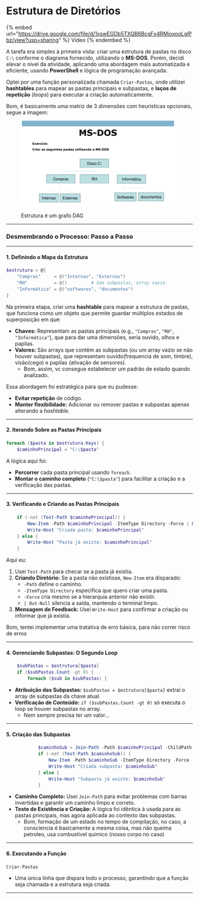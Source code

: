 # Estrutura de Diretórios

{% embed url="https://drive.google.com/file/d/1xswEGDb5TXQB6BcgFx4RMioxooLglPbz/view?usp=sharing" %}
Video
{% endembed %}



A tarefa era simples à primeira vista: criar uma estrutura de pastas no disco `C:\` conforme o diagrama fornecido, utilizando o **MS-DOS**. Porém, decidi elevar o nível da atividade, aplicando uma abordagem mais automatizada e eficiente, usando **PowerShell** e lógica de programação avançada.

Optei por uma função personalizada chamada `Criar-Pastas`, onde utilizei **hashtables** para mapear as pastas principais e subpastas, e **laços de repetição** (_loops_) para executar a criação automaticamente.&#x20;

Bom, é basicamente uma matriz de 3 dimensões com heuristicas opcionais, segue a imagem:

<figure><img src="../../../../.gitbook/assets/image.png" alt=""><figcaption><p>Estrutura é um grafo DAG</p></figcaption></figure>

***

### **Desmembrando o Processo: Passo a Passo**

***

#### **1. Definindo o Mapa da Estrutura**

```powershell
$estrutura = @{
    "Compras"     = @("Internas", "Externas")
    "RH"          = @()         # Sem subpastas, array vazio
    "Informática" = @("softwares", "documentos")
}
```

Na primeira etapa, criei uma **hashtable** para mapear a estrutura de pastas, que funciona como um objeto que permite guardar múltiplos estados de superposição em que:

* **Chaves:** Representam as pastas principais (e.g., `"Compras"`, `"RH"`, `"Informática"`), que para dar uma dimensões, seria ouvido, olhos e papilas.
* **Valores:** São arrays que contêm as subpastas (ou um array vazio se não houver subpastas), que representam ouvido(frequencia de som, timbre), visão(cego) e papilas (ativação de sensores).
  * Bom, assim, vc consegue estabelecer um padrão de estado quando analizado.

Essa abordagem foi estratégica para que eu pudesse:

* **Evitar repetição** de código.
* **Manter flexibilidade:** Adicionar ou remover pastas e subpastas apenas alterando a _hashtable_.

***

#### **2. Iterando Sobre as Pastas Principais**

```powershell
foreach ($pasta in $estrutura.Keys) {
    $caminhoPrincipal = "C:\$pasta"
```

A lógica aqui foi:

* **Percorrer** cada pasta principal usando `foreach`.
* **Montar o caminho completo** (`"C:\$pasta"`) para facilitar a criação e a verificação das pastas.

***

#### **3. Verificando e Criando as Pastas Principais**

```powershell
    if (-not (Test-Path $caminhoPrincipal)) {
        New-Item -Path $caminhoPrincipal -ItemType Directory -Force | Out-Null
        Write-Host "Criada pasta: $caminhoPrincipal"
    } else {
        Write-Host "Pasta já existe: $caminhoPrincipal"
    }
```

Aqui eu:

1. Usei `Test-Path` para checar se a pasta já existia.
2. **Criando Diretório:** Se a pasta não existisse, `New-Item` era disparado:
   * `-Path` define o caminho.
   * `-ItemType Directory` especifica que quero criar uma pasta.
   * `-Force` cria mesmo se a hierarquia anterior não existir.
   * `| Out-Null` silencia a saída, mantendo o terminal limpo.
3. **Mensagem de Feedback:** Usei `Write-Host` para confirmar a criação ou informar que já existia.

Bom, tentei implementar uma tratativa de erro básica, para não correr risco de erros

***

#### **4. Gerenciando Subpastas: O Segundo Loop**

```powershell
    $subPastas = $estrutura[$pasta]
    if ($subPastas.Count -gt 0) {
        foreach ($sub in $subPastas) {
```

* **Atribuição das Subpastas:** `$subPastas = $estrutura[$pasta]` extrai o array de subpastas da chave atual.
* **Verificação de Conteúdo:** `if ($subPastas.Count -gt 0)` só executa o loop se houver subpastas no array.
  * Nem sempre precisa ter um valor...

***

#### **5. Criação das Subpastas**

```powershell
            $caminhoSub = Join-Path -Path $caminhoPrincipal -ChildPath $sub
            if (-not (Test-Path $caminhoSub)) {
                New-Item -Path $caminhoSub -ItemType Directory -Force | Out-Null
                Write-Host "Criada subpasta: $caminhoSub"
            } else {
                Write-Host "Subpasta já existe: $caminhoSub"
            }
```

* **Caminho Completo:** Usei `Join-Path` para evitar problemas com barras invertidas e garantir um caminho limpo e correto.
* **Teste de Existência e Criação:** A lógica foi idêntica à usada para as pastas principais, mas agora aplicada ao contexto das subpastas.
  * Bom, formação de um estado no tempo de compilação, no caso, a consciencia é basicamente a mesma coisa, mas não queima petroleo, usa combustivel quimico (nosso corpo no caso)

***

#### **6. Executando a Função**

```powershell
Criar-Pastas
```

* Uma única linha que dispara todo o processo, garantindo que a função seja chamada e a estrutura seja criada.

***
